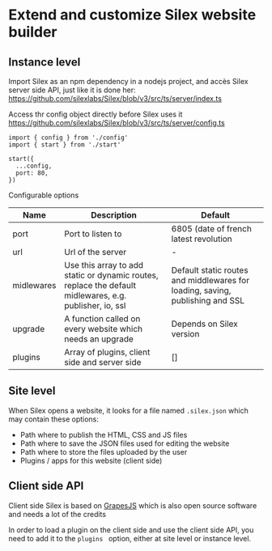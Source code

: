 # Extend and customize Silex website builder

## Instance level

Import Silex as an npm dependency in a nodejs project, and accès Silex server side API, just like it is done her: https://github.com/silexlabs/Silex/blob/v3/src/ts/server/index.ts

Access thr config object directly before Silex uses it
https://github.com/silexlabs/Silex/blob/v3/src/ts/server/config.ts


```
import { config } from './config'
import { start } from './start'

start({
  ...config,
  port: 80,
})
```

Configurable options

| Name | Description | Default |
| -- | -- | -- |
| port | Port to listen to | 6805 (date of french latest revolution |
| url | Url of the server | - |
| midlewares | Use this array to add static or dynamic routes, replace the default midlewares, e.g. publisher, io, ssl | Default static routes and middlewares for loading, saving, publishing and SSL |
| upgrade | A function called on every website which needs an upgrade | Depends on Silex version |
| plugins | Array of plugins, client side and server side | [] |

## Site level

When Silex opens a website, it looks for a file named `.silex.json` which may contain these options:

* Path where to publish the HTML, CSS and JS files
* Path where to save the JSON files used for editing the website
* Path where to store the files uploaded by the user
* Plugins / apps for this website (client side)

## Client side API

Client side Silex is based on [GrapesJS](https://grapesjs.com/) which is also open source software and needs a lot of the credits

In order to load a plugin on the client side and use the client side API, you need to add it to the `plugins ` option, either at site level or instance level.

